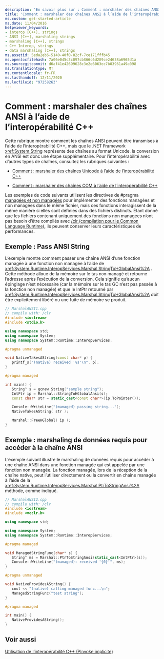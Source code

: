 ```yaml
---
description: 'En savoir plus sur : Comment : marshaler des chaînes ANSI à l’aide de l’interopérabilité C++'
title: 'Comment : marshaler des chaînes ANSI à l’aide de l’interopérabilité C++'
ms.custom: get-started-article
ms.date: 11/04/2016
helpviewer_keywords:
- interop [C++], strings
- ANSI [C++], marshaling strings
- marshaling [C++], strings
- C++ Interop, strings
- data marshaling [C++], strings
ms.assetid: 5eda2eb6-5140-40f0-82cf-7ce171fffb45
ms.openlocfilehash: 7a06e045c3c097cb866c6d289ce24638a6965d1a
ms.sourcegitcommit: d6af41e42699628c3e2e6063ec7b03931a49a098
ms.translationtype: MT
ms.contentlocale: fr-FR
ms.lasthandoff: 12/11/2020
ms.locfileid: "97258263"
---
```

# <a name="how-to-marshal-ansi-strings-using-c-interop"></a>Comment : marshaler des chaînes ANSI à l’aide de l’interopérabilité C++

Cette rubrique montre comment les chaînes ANSI peuvent être transmises à l’aide de l’interopérabilité C++, mais que le .NET Framework <xref:System.String> représente des chaînes au format Unicode. la conversion en ANSI est donc une étape supplémentaire. Pour l’interopérabilité avec d’autres types de chaînes, consultez les rubriques suivantes :

- [Comment : marshaler des chaînes Unicode à l’aide de l’interopérabilité C++](../dotnet/how-to-marshal-unicode-strings-using-cpp-interop.md)

- [Comment : marshaler des chaînes COM à l’aide de l’interopérabilité C++](../dotnet/how-to-marshal-com-strings-using-cpp-interop.md)

Les exemples de code suivants utilisent les directives de #pragma [managées et non managées](../preprocessor/managed-unmanaged.md) pour implémenter des fonctions managées et non managées dans le même fichier, mais ces fonctions interagissent de la même manière si elles sont définies dans des fichiers distincts. Étant donné que les fichiers contenant uniquement des fonctions non managées n’ont pas besoin d’être compilés avec [/clr (compilation pour le Common Language Runtime)](../build/reference/clr-common-language-runtime-compilation.md), ils peuvent conserver leurs caractéristiques de performances.

## <a name="example-pass-ansi-string"></a>Exemple : Pass ANSI String

L’exemple montre comment passer une chaîne ANSI d’une fonction managée à une fonction non managée à l’aide de <xref:System.Runtime.InteropServices.Marshal.StringToHGlobalAnsi%2A> . Cette méthode alloue de la mémoire sur le tas non managé et retourne l’adresse après l’exécution de la conversion. Cela signifie qu’aucun épinglage n’est nécessaire (car la mémoire sur le tas GC n’est pas passée à la fonction non managée) et que le IntPtr retourné par <xref:System.Runtime.InteropServices.Marshal.StringToHGlobalAnsi%2A> doit être explicitement libéré ou une fuite de mémoire se produit.

```cpp
// MarshalANSI1.cpp
// compile with: /clr
#include <iostream>
#include <stdio.h>

using namespace std;
using namespace System;
using namespace System::Runtime::InteropServices;

#pragma unmanaged

void NativeTakesAString(const char* p) {
   printf_s("(native) received '%s'\n", p);
}

#pragma managed

int main() {
   String^ s = gcnew String("sample string");
   IntPtr ip = Marshal::StringToHGlobalAnsi(s);
   const char* str = static_cast<const char*>(ip.ToPointer());

   Console::WriteLine("(managed) passing string...");
   NativeTakesAString( str );

   Marshal::FreeHGlobal( ip );
}
```

## <a name="example-data-marshaling-required-to-access-ansi-string"></a>Exemple : marshaling de données requis pour accéder à la chaîne ANSI

L’exemple suivant illustre le marshaling de données requis pour accéder à une chaîne ANSI dans une fonction managée qui est appelée par une fonction non managée. La fonction managée, lors de la réception de la chaîne native, peut l’utiliser directement ou la convertir en chaîne managée à l’aide de la <xref:System.Runtime.InteropServices.Marshal.PtrToStringAnsi%2A> méthode, comme indiqué.

```cpp
// MarshalANSI2.cpp
// compile with: /clr
#include <iostream>
#include <vcclr.h>

using namespace std;

using namespace System;
using namespace System::Runtime::InteropServices;

#pragma managed

void ManagedStringFunc(char* s) {
   String^ ms = Marshal::PtrToStringAnsi(static_cast<IntPtr>(s));
   Console::WriteLine("(managed): received '{0}'", ms);
}

#pragma unmanaged

void NativeProvidesAString() {
   cout << "(native) calling managed func...\n";
   ManagedStringFunc("test string");
}

#pragma managed

int main() {
   NativeProvidesAString();
}
```

## <a name="see-also"></a>Voir aussi

[Utilisation de l’interopérabilité C++ (PInvoke implicite)](../dotnet/using-cpp-interop-implicit-pinvoke.md)
